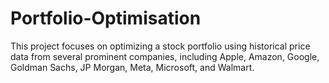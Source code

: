 # Portfolio-Optimisation
This project focuses on optimizing a stock portfolio using historical price data from several prominent companies, including Apple, Amazon, Google, Goldman Sachs, JP Morgan, Meta, Microsoft, and Walmart. 

